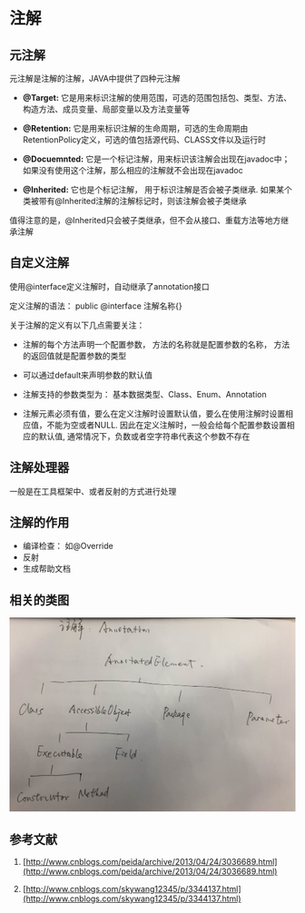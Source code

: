 # 注解

## 元注解

元注解是注解的注解，JAVA中提供了四种元注解

* **@Target:** 它是用来标识注解的使用范围，可选的范围包括包、类型、方法、构造方法、成员变量、局部变量以及方法变量等

* **@Retention:** 它是用来标识注解的生命周期，可选的生命周期由RetentionPolicy定义，可选的值包括源代码、CLASS文件以及运行时

* **@Docuemnted:** 它是一个标记注解，用来标识该注解会出现在javadoc中； 如果没有使用这个注解，那么相应的注解就不会出现在javadoc

* **@Inherited:** 它也是个标记注解， 用于标识注解是否会被子类继承. 如果某个类被带有@Inherited注解的注解标记时，则该注解会被子类继承

值得注意的是，@Inherited只会被子类继承，但不会从接口、重载方法等地方继承注解

## 自定义注解    

使用@interface定义注解时，自动继承了annotation接口

定义注解的语法： public @interface 注解名称{}

关于注解的定义有以下几点需要关注：

* 注解的每个方法声明一个配置参数， 方法的名称就是配置参数的名称， 方法的返回值就是配置参数的类型

* 可以通过default来声明参数的默认值

* 注解支持的参数类型为： 基本数据类型、Class、Enum、Annotation

* 注解元素必须有值，要么在定义注解时设置默认值，要么在使用注解时设置相应值，不能为空或者NULL. 因此在定义注解时，一般会给每个配置参数设置相应的默认值, 通常情况下，负数或者空字符串代表这个参数不存在

## 注解处理器

一般是在工具框架中、或者反射的方式进行处理

## 注解的作用

* 编译检查： 如@Override
* 反射
* 生成帮助文档

## 相关的类图

![annotation-hierarchy](https://github.com/Essviv/images/blob/master/annotation-hierarchy.jpg?raw=true)

## 参考文献

1. [http://www.cnblogs.com/peida/archive/2013/04/24/3036689.html](http://www.cnblogs.com/peida/archive/2013/04/24/3036689.html)

2. [http://www.cnblogs.com/skywang12345/p/3344137.html](http://www.cnblogs.com/skywang12345/p/3344137.html)
 

 